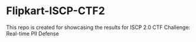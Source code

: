 # Flipkart-ISCP-CTF2
This repo is created for showcasing the results for ISCP 2.0 CTF Challenge: Real-time PII Defense

